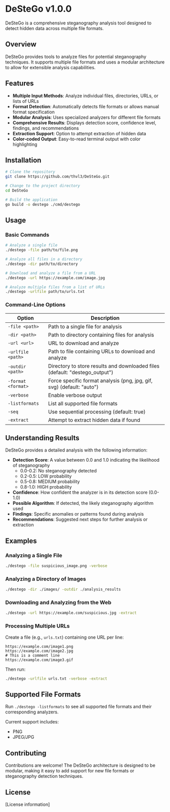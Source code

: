 # DeSteGo v1.0.0

DeSteGo is a comprehensive steganography analysis tool designed to detect hidden data across multiple file formats.

## Overview

DeSteGo provides tools to analyze files for potential steganography techniques. It supports multiple file formats and uses a modular architecture to allow for extensible analysis capabilities.

## Features

- **Multiple Input Methods**: Analyze individual files, directories, URLs, or lists of URLs
- **Format Detection**: Automatically detects file formats or allows manual format specification
- **Modular Analysis**: Uses specialized analyzers for different file formats
- **Comprehensive Results**: Displays detection score, confidence level, findings, and recommendations
- **Extraction Support**: Option to attempt extraction of hidden data
- **Color-coded Output**: Easy-to-read terminal output with color highlighting

## Installation

```bash
# Clone the repository
git clone https://github.com/thvl3/DeSteGo.git

# Change to the project directory
cd DeSteGo

# Build the application
go build -o destego ./cmd/destego
```

## Usage

### Basic Commands

```bash
# Analyze a single file
./destego -file path/to/file.png

# Analyze all files in a directory
./destego -dir path/to/directory

# Download and analyze a file from a URL
./destego -url https://example.com/image.jpg

# Analyze multiple files from a list of URLs
./destego -urlfile path/to/urls.txt
```

### Command-Line Options

| Option | Description |
|--------|-------------|
| `-file <path>` | Path to a single file for analysis |
| `-dir <path>` | Path to directory containing files for analysis |
| `-url <url>` | URL to download and analyze |
| `-urlfile <path>` | Path to file containing URLs to download and analyze |
| `-outdir <path>` | Directory to store results and downloaded files (default: "destego_output") |
| `-format <format>` | Force specific format analysis (png, jpg, gif, svg) (default: "auto") |
| `-verbose` | Enable verbose output |
| `-listformats` | List all supported file formats |
| `-seq` | Use sequential processing (default: true) |
| `-extract` | Attempt to extract hidden data if found |

## Understanding Results

DeSteGo provides a detailed analysis with the following information:

- **Detection Score**: A value between 0.0 and 1.0 indicating the likelihood of steganography
  - 0.0-0.2: No steganography detected
  - 0.2-0.5: LOW probability
  - 0.5-0.8: MEDIUM probability
  - 0.8-1.0: HIGH probability
- **Confidence**: How confident the analyzer is in its detection score (0.0-1.0)
- **Possible Algorithm**: If detected, the likely steganography algorithm used
- **Findings**: Specific anomalies or patterns found during analysis
- **Recommendations**: Suggested next steps for further analysis or extraction

## Examples

### Analyzing a Single File

```bash
./destego -file suspicious_image.png -verbose
```

### Analyzing a Directory of Images

```bash
./destego -dir ./images/ -outdir ./analysis_results
```

### Downloading and Analyzing from the Web

```bash
./destego -url https://example.com/suspicious.jpg -extract
```

### Processing Multiple URLs

Create a file (e.g., `urls.txt`) containing one URL per line:

```
https://example.com/image1.png
https://example.com/image2.jpg
# This is a comment line
https://example.com/image3.gif
```

Then run:

```bash
./destego -urlfile urls.txt -verbose -extract
```

## Supported File Formats

Run `./destego -listformats` to see all supported file formats and their corresponding analyzers.

Current support includes:
- PNG
- JPEG/JPG

## Contributing

Contributions are welcome! The DeSteGo architecture is designed to be modular, making it easy to add support for new file formats or steganography detection techniques.

## License

[License information]